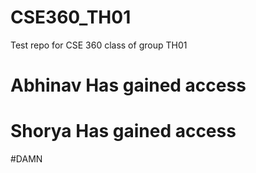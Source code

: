 # CSE360_TH01
Test repo for CSE 360 class of group TH01

# Abhinav Has gained access

# Shorya Has gained access
#DAMN

